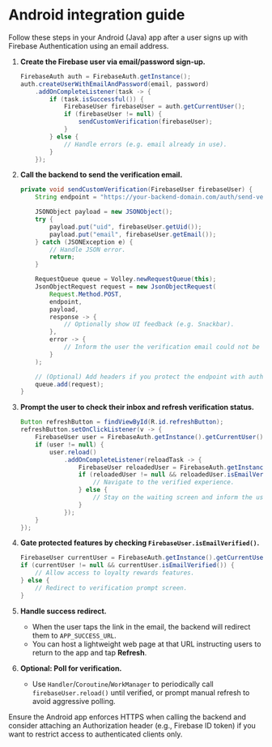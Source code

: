 # Android integration guide

Follow these steps in your Android (Java) app after a user signs up with Firebase Authentication using an email address.

1. **Create the Firebase user via email/password sign-up.**
   ```java
   FirebaseAuth auth = FirebaseAuth.getInstance();
   auth.createUserWithEmailAndPassword(email, password)
       .addOnCompleteListener(task -> {
           if (task.isSuccessful()) {
               FirebaseUser firebaseUser = auth.getCurrentUser();
               if (firebaseUser != null) {
                   sendCustomVerification(firebaseUser);
               }
           } else {
               // Handle errors (e.g. email already in use).
           }
       });
   ```

2. **Call the backend to send the verification email.**
   ```java
   private void sendCustomVerification(FirebaseUser firebaseUser) {
       String endpoint = "https://your-backend-domain.com/auth/send-verification";

       JSONObject payload = new JSONObject();
       try {
           payload.put("uid", firebaseUser.getUid());
           payload.put("email", firebaseUser.getEmail());
       } catch (JSONException e) {
           // Handle JSON error.
           return;
       }

       RequestQueue queue = Volley.newRequestQueue(this);
       JsonObjectRequest request = new JsonObjectRequest(
           Request.Method.POST,
           endpoint,
           payload,
           response -> {
               // Optionally show UI feedback (e.g. Snackbar).
           },
           error -> {
               // Inform the user the verification email could not be sent.
           }
       );

       // (Optional) Add headers if you protect the endpoint with auth.
       queue.add(request);
   }
   ```

3. **Prompt the user to check their inbox and refresh verification status.**
   ```java
   Button refreshButton = findViewById(R.id.refreshButton);
   refreshButton.setOnClickListener(v -> {
       FirebaseUser user = FirebaseAuth.getInstance().getCurrentUser();
       if (user != null) {
           user.reload()
               .addOnCompleteListener(reloadTask -> {
                   FirebaseUser reloadedUser = FirebaseAuth.getInstance().getCurrentUser();
                   if (reloadedUser != null && reloadedUser.isEmailVerified()) {
                       // Navigate to the verified experience.
                   } else {
                       // Stay on the waiting screen and inform the user.
                   }
               });
       }
   });
   ```

4. **Gate protected features by checking `FirebaseUser.isEmailVerified()`.**
   ```java
   FirebaseUser currentUser = FirebaseAuth.getInstance().getCurrentUser();
   if (currentUser != null && currentUser.isEmailVerified()) {
       // Allow access to loyalty rewards features.
   } else {
       // Redirect to verification prompt screen.
   }
   ```

5. **Handle success redirect.**
   - When the user taps the link in the email, the backend will redirect them to `APP_SUCCESS_URL`.
   - You can host a lightweight web page at that URL instructing users to return to the app and tap **Refresh**.

6. **Optional: Poll for verification.**
   - Use `Handler`/`Coroutine`/`WorkManager` to periodically call `firebaseUser.reload()` until verified, or prompt manual refresh to avoid aggressive polling.

Ensure the Android app enforces HTTPS when calling the backend and consider attaching an Authorization header (e.g., Firebase ID token) if you want to restrict access to authenticated clients only.
